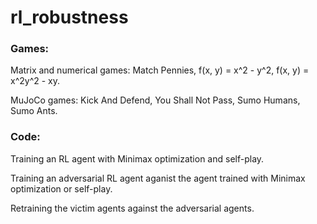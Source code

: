 # rl_robustness

### Games:

Matrix and numerical games: Match Pennies, f(x, y) = x^2 - y^2, f(x, y) = x^2y^2 - xy.

MuJoCo games: Kick And Defend, You Shall Not Pass, Sumo Humans, Sumo Ants.

### Code:

Training an RL agent with Minimax optimization and self-play.

Training an adversarial RL agent aganist the agent trained with Minimax optimization or self-play.

Retraining the victim agents against the adversarial agents.





